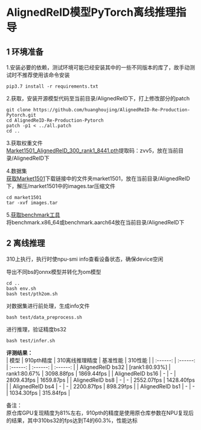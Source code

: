 

# AlignedReID模型PyTorch离线推理指导

## 1 环境准备 

1.安装必要的依赖，测试环境可能已经安装其中的一些不同版本的库了，故手动测试时不推荐使用该命令安装  
```
pip3.7 install -r requirements.txt  
```

2.获取，安装开源模型代码至当前目录/AlignedReID下，打上修改部分的patch
```
git clone https://github.com/huanghoujing/AlignedReID-Re-Production-Pytorch.git 
cd AlignedReID-Re-Production-Pytorch
patch -p1 < ../all.patch
cd ..
```

3.获取权重文件  
[Market1501_AlignedReID_300_rank1_8441.pth](https://pan.baidu.com/s/1IcbfAZc2lrY7ioQ6uB4ySg)提取码：zvv5，放在当前目录/AlignedReID下

4.数据集     
[获取Market1501](https://drive.google.com/drive/folders/1CaWH7_csm9aDyTVgjs7_3dlZIWqoBlv4)下载链接中的文件夹market1501，放在当前目录/AlignedReID下，解压/market1501中的images.tar压缩文件
```
cd market1501
tar -xvf images.tar
```

5.[获取benchmark工具](https://support.huawei.com/enterprise/zh/ascend-computing/cann-pid-251168373/software/)  
将benchmark.x86_64或benchmark.aarch64放在当前目录/AlignedReID下


## 2 离线推理 

310上执行，执行时使npu-smi info查看设备状态，确保device空闲  

导出不同bs的onnx模型并转化为om模型
```
cd ..
bash env.sh
bash test/pth2om.sh
```
对数据集进行前处理，生成info文件
```
bash test/data_preprocess.sh
```
进行推理，验证精度bs32
```
bash test/infer.sh
```


 **评测结果：**   
| 模型      | 910pth精度  | 310离线推理精度  | 基准性能    | 310性能    |
| :------: | :------: | :------: | :------:  | :------:  | 
| AlignedReID bs32  | [rank1:80.93%] | rank1:80.67% |  3098.88fps | 1869.44fps | 
| AlignedReID bs16  | - | - |  2809.43fps | 1659.87ps | 
| AlignedReID bs8  | - | - |  2552.07fps | 1428.40fps | 
| AlignedReID bs4  | - | - |  2200.87fps | 898.29fps | 
| AlignedReID bs1  | - | - |  1034.30fps | 315.84fps | 


备注：  
原仓库GPU复现精度为81%左右，910pth的精度是使用原仓库参数在NPU复现后的结果，其中310bs32的fps达到T4的60.3%，性能达标



